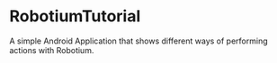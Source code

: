 RobotiumTutorial
================

A simple Android Application that shows different ways of performing actions with Robotium.